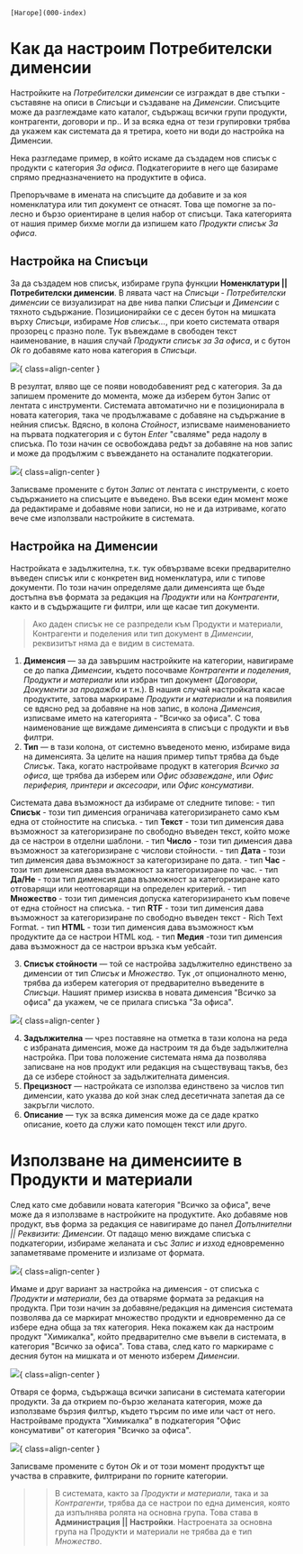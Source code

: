 ```{only} html
[Нагоре](000-index)
```

# Как да настроим Потребителски дименсии

Настройките на *Потребителски дименсии* се изграждат в две стъпки - съставяне на описи в *Списъци* и създаване на *Дименсии*.
Списъците може да разглеждаме като каталог, съдържащ всички групи продукти, контрагенти, договори и пр.. И за всяка една от тези групировки трябва да укажем как системата да я третира, което ни води до настройка на Дименсии.

Нека разгледаме пример, в който искаме да създадем нов списък с продукти с категория *За офиса*. Подкатегориите в него ще базираме спрямо предназначението на продуктите в офиса.

Препоръчваме в имената на списъците да добавите и за коя номенклатура или тип документ се отнасят. Това ще помогне за по-лесно и бързо ориентиране в целия набор от списъци. Така категорията от нашия пример бихме могли да изпишем като *Продукти списък За офиса*.

## Настройка на Списъци

За да създадем нов списък, избираме група функции **Номенклатури || Потребителски дименсии**. В лявата част на *Списъци - Потребителски дименсии* се визуализират на две нива папки *Списъци* и *Дименсии* с тяхното съдържание. Позиционирайки се с десен бутон на мишката върху *Списъци*, избираме *Нов списък...*, при което системата отваря прозорец с празно поле. Тук въвеждаме в свободен текст наименование, в нашия случай *Продукти списък за За офиса*, и с бутон *Ok* го добавяме като нова категория в *Списъци*. 

![](20240311-dimensions1.png){ class=align-center }

В резултат, вляво ще се появи новодобавеният ред с категория.
За да запишем промените до момента, може да изберем бутон Запис от лентата с инструменти.
Системата автоматично ни е позиционирала в новата категория, така че продължаваме с добавяне на съдържание в нейния списък. Вдясно, в колона *Стойност*, изписваме наименованието на първата подкатегория и с бутон *Enter* "сваляме" реда надолу в списъка. По този начин се освобождава редът за добавяне на нов запис и може да продължим с въвеждането на останалите подкатегории.

![](20240311-dimensions2.png){ class=align-center }

Записваме промените с бутон *Запис* от лентата с инструменти, с което съдържанието на списъците е въведено. 
Във всеки един момент може да редактираме и добавяме нови записи, но не и да изтриваме, когато вече сме използвали настройките в системата. 
 
## Настройка на Дименсии

Настройката е задължителна, т.к. тук обвързваме всеки предварително въведен списък или с конкретен вид номенклатура, или с типове документи. По този начин определяме дали дименсията ще бъде достъпна във формата за редакция на *Продукти* или на *Контрагенти*, както и в съдържащите ги филтри, или ще касае тип документи.
> Ако даден списък не се разпредели към Продукти и материали, Контрагенти и поделения или тип документ в *Дименсии*, реквизитът няма да е видим в системата.

1. **Дименсия** — за да завършим настройките на категории, навигираме се до папка *Дименсии*, където посочваме *Контрагенти и поделения*, *Продукти и материали* или избран тип документ (*Договори*, *Документи за продажба* и т.н.).
В нашия случай настройката касае продуктите, затова маркираме *Продукти и материали* и на появилия се вдясно ред за добавяне на нов запис, в колона *Дименсия*, изписваме името на категорията - "Всичко за офиса". С това наименование ще виждаме дименсията в списъци с продукти и във филтри.
2. **Тип** — в тази колона, от системно въведеното меню, избираме вида на дименсията. За целите на нашия пример типът трябва да бъде *Списък*. Така, когато настройваме продукт в категория *Всичко за офиса*, ще трябва да изберем или *Офис обзавеждане*, или *Офис периферия, принтери и аксесоари*, или *Офис консумативи*.

Системата дава възможност да избираме от следните типове:
    -  тип **Списък** - този тип дименсия ограничава категоризирането само към една от стойностите на списъка.
    -  тип **Текст** - този тип дименсия дава възможност за категоризиране по свободно въведен текст, който може да се настрои в отделни шаблони.
    -  тип **Число** - този тип дименсия дава възможност за категоризиране с числови стойности.
    -  тип **Дата** - този тип дименсия дава възможност за категоризиране по дата.
    -  тип **Час** - този тип дименсия дава възможност за категоризиране по час.
    -  тип **Да/Не** - този тип дименсия дава възможност за категоризиране като отговарящи или неотговарящи на определен критерий.
    -  тип **Множество** - този тип дименсия допуска категоризирането към повече от една стойност на списъка.
    -  тип **RTF** - този тип дименсия дава възможност за категоризиране по свободно въведен текст - Rich Text Format.
    -  тип **HTML** - този тип дименсия дава възможност към продуктите да се настрои HTML код.
	-  тип **Медия** -този тип дименсия дава възможност да се настрои връзка към уебсайт.

3. **Списък стойности** — той се настройва задължително единствено за дименсии от тип *Списък* и *Множество*. Тук ,от опционалното меню, трябва да изберем категория от предварително въведените в *Списъци*.
Нашият пример изисква в новата дименсия "Всичко за офиса" да укажем, че се прилага списъка "За офиса".

![](20240311-dimensions3.png){ class=align-center }

4. **Задължителна** — чрез поставяне на отметка в тази колона на реда с избраната дименсия, може да настроим тя да бъде задължителна настройка. При това положение системата няма да позволява записване на нов продукт или редакция на съществуващ такъв, без да се избере стойност за задължителната дименсия.
5. **Прецизност** — настройката се използва единствено за числов тип дименсии, като указва до кой знак след десетичната запетая да се закръгли числото.
6. **Описание** — тук за всяка дименсия може да се даде кратко описание, което да служи като помощен текст или друго.

# Използване на дименсиите в Продукти и материали

След като сме добавили новата категория "Всичко за офиса", вече може да я използваме в настройките на продуктите. 
Ако добавяме нов продукт, във форма за редакция се навигираме до панел *Допълнителни || Реквизити: Дименсии*. От падащо меню виждаме списъка с подкатегории, избираме желаната и със *Запис и изход* едновременно запаметяваме промените и излизаме от формата.

![](20240311-dimensions4.png){ class=align-center }

Имаме и друг вариант за настройка на дименсия - от списъка с *Продукти и материали*, без да отваряме формата за редакция на продукта. При този начин за добавяне/редакция на дименсия системата позволява да се маркират множество продукти и едновременно да се избере една обща за тях категория.
Нека покажем как да настроим продукт "Химикалка", който предварително сме въвели в системата, в категория "Всичко за офиса". Това става, след като го маркираме с десния бутон на мишката и от менюто изберем *Дименсии*.

![](20240311-dimensions5.png){ class=align-center }

Отваря се форма, съдържаща всички записани в системата категории продукти. За да открием по-бързо желаната категория, може да използваме бързия филтър, където търсим по име или част от него.
Настройваме продукта "Химикалка" в подкатегория "Офис консумативи" от категория "Всичко за офиса".

![](20240311-dimensions6.png){ class=align-center }

Записваме промените с бутон *Ok* и от този момент продуктът ще участва в справките, филтрирани по горните категории.

>> В системата, както за *Продукти и материали*, така и за *Контрагенти*, трябва да се настрои по една дименсия, която да изпълнява ролята на основна група. Това става в **Администрация || Настройки**. Настроената за основна група на Продукти и материали не трябва да е тип *Множество*.